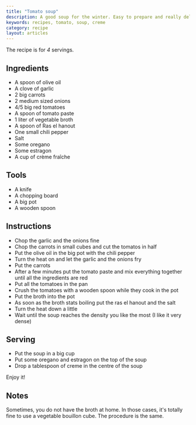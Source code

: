 ```yaml
---
title: "Tomato soup"
description: A good soup for the winter. Easy to prepare and really delicious
keywords: recipes, tomato, soup, creme
category: recipe
layout: articles
---
```


The recipe is for *4* servings.

## Ingredients

- A spoon of olive oil
- A clove of garlic
- 2 big carrots
- 2 medium sized onions
- 4/5 big red tomatoes
- A spoon of tomato paste
- 1 liter of vegetable broth
- A spoon of Ras el hanout
- One small chili pepper
- Salt
- Some oregano
- Some estragon
- A cup of crème fraîche

## Tools

- A knife
- A chopping board
- A big pot
- A wooden spoon

## Instructions

- Chop the garlic and the onions fine
- Chop the carrots in small cubes and cut the tomatos in half
- Put the olive oil in the big pot with the chili pepper
- Turn the heat on and let the garlic and the onions fry
- Put the carrots
- After a few minutes put the tomato paste and mix everything together until
  all the ingredients are red
- Put all the tomatoes in the pan
- Crush the tomatoes with a wooden spoon while they cook in the pot
- Put the broth into the pot
- As soon as the broth stats boiling put the ras el hanout and the salt
- Turn the heat down a little
- Wait until the soup reaches the density you like the most (I like it very
  dense)

## Serving

- Put the soup in a big cup
- Put some oregano and estragon on the top of the soup
- Drop a tablespoon of creme in the centre of the soup

Enjoy it!

## Notes

Sometimes, you do not have the broth at home. In those cases, it's totally
fine to use a vegetable bouillon cube. The procedure is the same.

